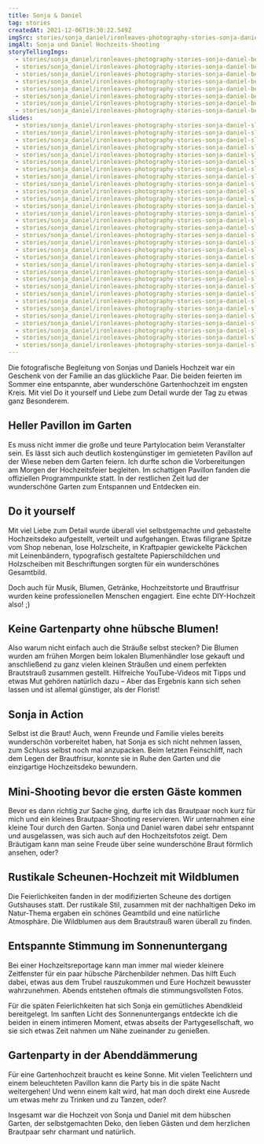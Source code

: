 ```yaml
---
title: Sonja & Daniel
tag: stories
createdAt: 2021-12-06T19:30:22.549Z
imgSrc: stories/sonja_daniel/ironleaves-photography-stories-sonja-daniel.jpg
imgAlt: Sonja und Daniel Hochzeits-Shooting
storyTellingImgs:
  - stories/sonja_daniel/ironleaves-photography-stories-sonja-daniel-beitrag-pavillon-gartenparty.jpg
  - stories/sonja_daniel/ironleaves-photography-stories-sonja-daniel-beitrag-do-it-yourself-hochzeitsdeko.jpg
  - stories/sonja_daniel/ironleaves-photography-stories-sonja-daniel-beitrag-blumen-stecken.jpg 
  - stories/sonja_daniel/ironleaves-photography-stories-sonja-daniel-beitrag-braut-vorbereitungen-herzballons.jpg
  - stories/sonja_daniel/ironleaves-photography-stories-sonja-daniel-beitrag-mini-brautpaar-shooting-garten.jpg
  - stories/sonja_daniel/ironleaves-photography-stories-sonja-daniel-beitrag-kuchen-anschneiden.jpg
  - stories/sonja_daniel/ironleaves-photography-stories-sonja-daniel-beitrag-abend-schnappschuss-tanz.jpg
  - stories/sonja_daniel/ironleaves-photography-stories-sonja-daniel-beitrag-abendstimmung-daemmerung-gartenfeier-hochzeit.jpg
slides:
  - stories/sonja_daniel/ironleaves-photography-stories-sonja-daniel-slider-abend-tanz-schnappschuss.jpg
  - stories/sonja_daniel/ironleaves-photography-stories-sonja-daniel-slider-abend-umarmung-tanz.jpg
  - stories/sonja_daniel/ironleaves-photography-stories-sonja-daniel-slider-braut-vorbereitungen-luftballons.jpg
  - stories/sonja_daniel/ironleaves-photography-stories-sonja-daniel-slider-braut.jpg
  - stories/sonja_daniel/ironleaves-photography-stories-sonja-daniel-slider-brautpaar-kuss.jpg
  - stories/sonja_daniel/ironleaves-photography-stories-sonja-daniel-slider-brautpaar-schreitend-brautstrauss.jpg
  - stories/sonja_daniel/ironleaves-photography-stories-sonja-daniel-slider-brautpaar-sitzend-shooting-ungestellt.jpg
  - stories/sonja_daniel/ironleaves-photography-stories-sonja-daniel-slider-brautpaar-tanzen-blumen-garten.jpg
  - stories/sonja_daniel/ironleaves-photography-stories-sonja-daniel-slider-candybar-tischdeko-hochzeit.jpg
  - stories/sonja_daniel/ironleaves-photography-stories-sonja-daniel-slider-detail-klammer-brautpaar-deko.jpg
  - stories/sonja_daniel/ironleaves-photography-stories-sonja-daniel-slider-getting-ready-brautfrisur-reportage.jpg
  - stories/sonja_daniel/ironleaves-photography-stories-sonja-daniel-slider-glas-blumendeko-sommer.jpg
  - stories/sonja_daniel/ironleaves-photography-stories-sonja-daniel-slider-handkuss-brautpaar-shooting-sonne.jpg
  - stories/sonja_daniel/ironleaves-photography-stories-sonja-daniel-slider-hochzeitsfotos-bruecke-blumen-sommer.jpg
  - stories/sonja_daniel/ironleaves-photography-stories-sonja-daniel-slider-kirschbaum-lachend.jpg
  - stories/sonja_daniel/ironleaves-photography-stories-sonja-daniel-slider-kuchen-selbstgemacht-hochzeitstorte.jpg
  - stories/sonja_daniel/ironleaves-photography-stories-sonja-daniel-slider-lachend-brautpaar-brautigam.jpg
  - stories/sonja_daniel/ironleaves-photography-stories-sonja-daniel-slider-lachend-ehrlich-emotional.jpg
  - stories/sonja_daniel/ironleaves-photography-stories-sonja-daniel-slider-luftballons-herzballons-rot-weiss-helium.jpg
  - stories/sonja_daniel/ironleaves-photography-stories-sonja-daniel-slider-pavillon-abends-programm-schnappschuss.jpg
  - stories/sonja_daniel/ironleaves-photography-stories-sonja-daniel-slider-pavillon-blicke.jpg
  - stories/sonja_daniel/ironleaves-photography-stories-sonja-daniel-slider-pavillon-dekoriert-gartenfeier-hochzeit.jpg
  - stories/sonja_daniel/ironleaves-photography-stories-sonja-daniel-slider-schaukel-abends.jpg
  - stories/sonja_daniel/ironleaves-photography-stories-sonja-daniel-slider-schaukel-shooting-sitzend.jpg
  - stories/sonja_daniel/ironleaves-photography-stories-sonja-daniel-slider-sitzend-teich-bank-brautpaar.jpg
  - stories/sonja_daniel/ironleaves-photography-stories-sonja-daniel-slider-stimmung-holz-rustikal.jpg
  - stories/sonja_daniel/ironleaves-photography-stories-sonja-daniel-slider-tanz-lachend-brautpaar-garten.jpg
  - stories/sonja_daniel/ironleaves-photography-stories-sonja-daniel-slider-tanz-umarmung-abends.jpg
  - stories/sonja_daniel/ironleaves-photography-stories-sonja-daniel-slider-tischdeko-selbstgemacht-blumen.jpg
  - stories/sonja_daniel/ironleaves-photography-stories-sonja-daniel-slider-umarmung-intim-emotional.jpg
  - stories/sonja_daniel/ironleaves-photography-stories-sonja-daniel-slider-wedding-schild-rustikal-holz.jpg
---
```

Die fotografische Begleitung von Sonjas und Daniels Hochzeit war ein Geschenk von der Familie an das glückliche Paar. Die beiden feierten im Sommer eine entspannte, aber wunderschöne Gartenhochzeit im engsten Kreis. Mit viel Do it yourself und Liebe zum Detail wurde der Tag zu etwas ganz Besonderem. 
<!--more-->
## Heller Pavillon im Garten

Es muss nicht immer die große und teure Partylocation beim Veranstalter sein. Es lässt sich auch deutlich kostengünstiger im gemieteten Pavillon auf der Wiese neben dem Garten feiern. Ich durfte schon die Vorbereitungen am Morgen der Hochzeitsfeier begleiten. Im schattigen Pavillon fanden die offiziellen Programmpunkte statt. In der restlichen Zeit lud der wunderschöne Garten zum Entspannen und Entdecken ein. 

## Do it yourself

Mit viel Liebe zum Detail wurde überall viel selbstgemachte und gebastelte Hochzeitsdeko aufgestellt, verteilt und aufgehangen. Etwas filigrane Spitze vom Shop nebenan, lose Holzscheite, in Kraftpapier gewickelte Päckchen mit Leinenbändern, typografisch gestaltete Papierschildchen und Holzscheiben mit Beschriftungen sorgten für ein wunderschönes Gesamtbild.

Doch auch für Musik, Blumen, Getränke, Hochzeitstorte und Brautfrisur wurden keine professionellen Menschen engagiert. Eine echte DIY-Hochzeit also! ;)

## Keine Gartenparty ohne hübsche Blumen!

Also warum nicht einfach auch die Sträuße selbst stecken? Die Blumen wurden am frühen Morgen beim lokalen Blumenhändler lose gekauft und anschließend zu ganz vielen kleinen Sträußen und einem perfekten Brautstrauß zusammen gestellt. Hilfreiche YouTube-Videos mit Tipps und etwas Mut gehören natürlich dazu – Aber das Ergebnis kann sich sehen lassen und ist allemal günstiger, als der Florist!

## Sonja in Action

Selbst ist die Braut! Auch, wenn Freunde und Familie vieles bereits wunderschön vorbereitet haben, hat Sonja es sich nicht nehmen lassen, zum Schluss selbst noch mal anzupacken. Beim letzten Feinschliff, nach dem Legen der Brautfrisur, konnte sie in Ruhe den Garten und die einzigartige Hochzeitsdeko bewundern.

## Mini-Shooting bevor die ersten Gäste kommen

Bevor es dann richtig zur Sache ging, durfte ich das Brautpaar noch kurz für mich und ein kleines Brautpaar-Shooting reservieren. Wir unternahmen eine kleine Tour durch den Garten. Sonja und Daniel waren dabei sehr entspannt und ausgelassen, was sich auch auf den Hochzeitsfotos zeigt. Dem Bräutigam kann man seine Freude über seine wunderschöne Braut förmlich ansehen, oder?

## Rustikale Scheunen-Hochzeit mit Wildblumen

Die Feierlichkeiten fanden in der modifizierten Scheune des dortigen Gutshauses statt. Der rustikale Stil, zusammen mit der nachhaltigen Deko im Natur-Thema ergaben ein schönes Geamtbild und eine natürliche Atmosphäre. Die Wildblumen aus dem Brautstrauß waren überall zu finden.

## Entspannte Stimmung im Sonnenuntergang

Bei einer Hochzeitsreportage kann man immer mal wieder kleinere Zeitfenster für ein paar hübsche Pärchenbilder nehmen. Das hilft Euch dabei, etwas aus dem Trubel rauszukommen und Eure Hochzeit bewusster wahrzunehmen. Abends entstehen oftmals die stimmungsvollsten Fotos.

Für die späten Feierlichkeiten hat sich Sonja ein gemütliches Abendkleid bereitgelegt. Im sanften Licht des Sonnenuntergangs entdeckte ich die beiden in einem intimeren Moment, etwas abseits der Partygesellschaft, wo sie sich etwas Zeit nahmen um Nähe zueinander zu genießen. 

## Gartenparty in der Abenddämmerung

Für eine Gartenhochzeit braucht es keine Sonne. Mit vielen Teelichtern und einem beleuchteten Pavillon kann die Party bis in die späte Nacht weitergehen! Und wenn einem kalt wird, hat man doch direkt eine Ausrede um etwas mehr zu Trinken und zu Tanzen, oder?

Insgesamt war die Hochzeit von Sonja und Daniel mit dem hübschen Garten, der selbstgemachten Deko, den lieben Gästen und dem herzlichen Brautpaar sehr charmant und natürlich.
